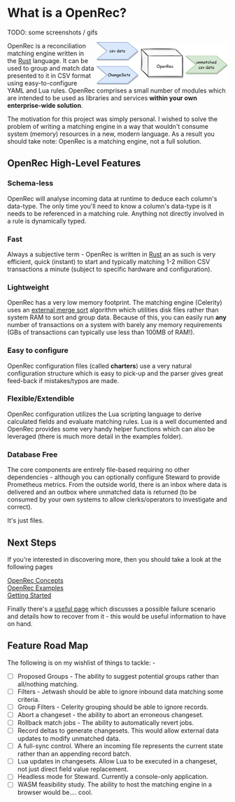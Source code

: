 # What is a OpenRec?

TODO: some screenshots / gifs

<img src="docs/overview.png" align="right" style="padding-left: 5px" width="300px"/>

OpenRec is a reconciliation matching engine written in the [Rust](https://www.rust-lang.org/) language. It can be used to group and match data presented to it in CSV format using easy-to-configure YAML and Lua rules. OpenRec comprises a small number of modules which are intended to be used as libraries and services **within your own enterprise-wide solution**.

The motivation for this project was simply personal. I wished to solve the problem of writing a matching engine in a way that wouldn't consume system (memory) resources in a new, modern language. As a result you should take note: OpenRec is a matching engine, not a full solution.

## OpenRec High-Level Features

### Schema-less

OpenRec will analyse incoming data at runtime to deduce each column's data-type. The only time you'll need to know a column's data-type is it needs to be referenced in a matching rule. Anything not directly involved in a rule is dynamically typed.

### Fast

Always a subjective term - OpenRec is written in [Rust](https://www.rust-lang.org/) an as such is very efficient, quick (instant) to start and typically matching 1-2 million CSV transactions a minute (subject to specific hardware and configuration).

### Lightweight

OpenRec has a very low memory footprint. The matching engine (Celerity) uses an [external merge sort](https://en.wikipedia.org/wiki/External_sorting) algorithm which utilities disk files rather than system RAM to sort and group data. Because of this, you can easily run **any** number of transactions on a system with barely any memory requirements (GBs of transactions can typically use less than 100MB of RAM!).

### Easy to configure

OpenRec configuration files (called **charters**) use a very natural configuration structure which is easy to pick-up and the parser gives great feed-back if mistakes/typos are made.


### Flexible/Extendible

OpenRec configuration utilizes the Lua scripting language to derive calculated fields and evaluate matching rules. Lua is a well documented and OpenRec provides some very handy helper functions which can also be leveraged (there is much more detail in the examples folder).

### Database Free

The core components are entirely file-based requiring no other dependencies - although you can optionally configure Steward to provide Prometheus metrics. From the outside world, there is an inbox where data is delivered and an outbox where unmatched data is returned (to be consumed by your own systems to allow clerks/operators to investigate and correct).

It's just files.


## Next Steps

If you're interested in discovering more, then you should take a look at the following pages

[OpenRec Concepts](docs/concepts.md)<br>
[OpenRec Examples](docs/examples.md)<br>
[Getting Started](docs/getting_started.md)<br>

Finally there's a [useful page](docs/problems.md) which discusses a possible failure scenario and details how to recover from it - this would be useful information to have on hand.

## Feature Road Map

The following is on my wishlist of things to tackle: -

* [ ] Proposed Groups - The ability to suggest potential groups rather than all/nothing matching.
* [ ] Filters - Jetwash should be able to ignore inbound data matching some criteria.
* [ ] Group Filters - Celerity grouping should be able to ignore records.
* [ ] Abort a changeset - the ability to abort an erroneous changeset.
* [ ] Rollback match jobs - The ability to automatically revert jobs.
* [ ] Record deltas to generate changesets. This would allow external data updates to modify unmatched data.
* [ ] A full-sync control. Where an incoming file represents the current state rather than an appending record batch.
* [ ] Lua updates in changesets. Allow Lua to be executed in a changeset, not just direct field value replacement.
* [ ] Headless mode for Steward. Currently a console-only application.
* [ ] WASM feasibility study. The ability to host the matching engine in a browser would be.... cool.
